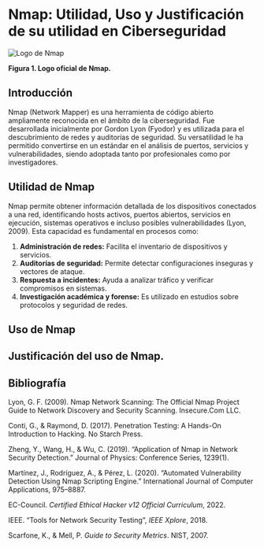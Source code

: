 # Nmap: Utilidad, Uso y Justificación de su utilidad en Ciberseguridad

![Logo de Nmap](https://nmap.org/images/sitelogo-nmap-software-llc-168.90.png)

**Figura 1. Logo oficial de Nmap.**

## Introducción

Nmap (Network Mapper) es una herramienta de código abierto ampliamente reconocida en el ámbito de la ciberseguridad. Fue desarrollada inicialmente por Gordon Lyon (Fyodor) y es utilizada para el descubrimiento de redes y auditorías de seguridad. Su versatilidad le ha permitido convertirse en un estándar en el análisis de puertos, servicios y vulnerabilidades, siendo adoptada tanto por profesionales como por investigadores.

## Utilidad de Nmap

Nmap permite obtener información detallada de los dispositivos conectados a una red, identificando hosts activos, puertos abiertos, servicios en ejecución, sistemas operativos e incluso posibles vulnerabilidades (Lyon, 2009). Esta capacidad es fundamental en procesos como:
1. **Administración de redes:** Facilita el inventario de dispositivos y servicios.
2. **Auditorías de seguridad:** Permite detectar configuraciones inseguras y vectores de ataque.
3. **Respuesta a incidentes:** Ayuda a analizar tráfico y verificar compromisos en sistemas.
4. **Investigación académica y forense:** Es utilizado en estudios sobre protocolos y seguridad de redes.

## Uso de Nmap



## Justificación del uso de Nmap.



## Bibliografía

Lyon, G. F. (2009). Nmap Network Scanning: The Official Nmap Project Guide to Network Discovery and Security Scanning. Insecure.Com LLC.

Conti, G., & Raymond, D. (2017). Penetration Testing: A Hands-On Introduction to Hacking. No Starch Press.

Zheng, Y., Wang, H., & Wu, C. (2019). “Application of Nmap in Network Security Detection.” Journal of Physics: Conference Series, 1239(1).

Martínez, J., Rodríguez, A., & Pérez, L. (2020). “Automated Vulnerability Detection Using Nmap Scripting Engine.” International Journal of Computer Applications, 975–8887.

EC-Council. *Certified Ethical Hacker v12 Official Curriculum*, 2022.  

IEEE. “Tools for Network Security Testing”, *IEEE Xplore*, 2018.  

Scarfone, K., & Mell, P. *Guide to Security Metrics*. NIST, 2007.  